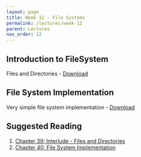 ```yaml
---
layout: page
title: Week 12 - File Systems 
permalink: /lectures/week-12
parent: Lectures
nav_order: 12
---
```


## Introduction to FileSystem

Files and Directories - [Download](https://karthikv1392.github.io/cs3301_osn/slides/OSN_L23.pdf)

## File System Implementation

Very simple file system implementation - [Download](https://karthikv1392.github.io/cs3301_osn/slides/OSN_L24.pdf)

## Suggested Reading

1. [Chapter 39: Interlude - Files and Directories](https://pages.cs.wisc.edu/~remzi/OSTEP/file-intro.pdf)
2. [Chapter 40: File System Implementation](https://pages.cs.wisc.edu/~remzi/OSTEP/file-implementation.pdf)

